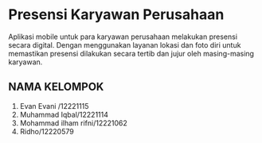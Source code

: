 # Presensi Karyawan Perusahaan
Aplikasi mobile untuk para karyawan perusahaan melakukan presensi secara digital. Dengan menggunakan layanan lokasi dan foto diri untuk memastikan presensi dilakukan secara tertib dan jujur oleh masing-masing karyawan.

## NAMA KELOMPOK
1. Evan Evani /12221115
2. Muhammad Iqbal/12221114
3. Mohammad ilham rifni/12221062
4. Ridho/12220579
